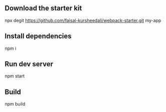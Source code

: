 ## Download the starter kit

npx degit https://github.com/faisal-kursheedali/webpack-starter.git my-app

## Install dependencies

npm i

## Run dev server

npm start

## Build

npm build
